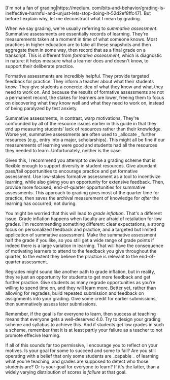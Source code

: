 [I'm not a fan of grading|https://medium\. com/bits-and-behavior/grading-is-ineffective-harmful-and-unjust-lets-stop-doing-it-52d2ef8ffc47]. But before I explain why, let me deconstruct what I mean by grading.
 
When we say grading, we're usually referring to  *summative assessment*. Summative assessments are essentially records of learning. They're measurements taken at a moment in time of what someone knows. Most practices in higher education are to take all these snapshots and then aggregate them in some way, then record that as a final grade on a transcript. This is different from  *formative assessment*, which is diagnostic in nature: it helps measure what a learner does and doesn't know, to support their deliberate practice.
 
Formative assessments are incredibly helpful. They provide targeted feedback for practice. They inform a teacher about what their students know. They give students a concrete idea of what they know and what they need to work on. And because the results of formative assessments are not a permanent record, the stakes for learners are lower, freeing them to focus on discovering what they know well and what they need to work on, instead of being paralyzed by test anxiety.

Summative assessments, in contrast, warp motivations. They're confounded by all of the resource issues earlier in this guide in that they end up measuring students' lack of resources rather than their knowledge. Worse yet, summative assessments are often used to  _allocate _ further resources (e.g., entry into a major, scholarships). This might all be fine if our measurements of learning were good and students had all the resources they needed to learn. Unfortunately, neither is the case.

Given this, I recommend you attempt to devise a grading scheme that is flexible enough to support diversity in student resources. Give abundant pass/fail opportunities to encourage practice and get formative assessment. Use low-stakes formative assessment as a tool to incentivize learning, while also giving you an opportunity for extensive feedback. Then, provide more focused, end-of-quarter opportunities for summative assessments. This approach to grading gives most of the quarter time for practice, then saves the archival measurement of knowledge for _after_ the learning has occurred, not during.

You might be worried that this will lead to  *grade inflation*. That's a different issue. Grade inflation happens when faculty are afraid of retaliation for low grades. I'm recommending something different: clear expectations, a strong focus on personalized feedback and practice, and a targeted but limited application of summative assessment. Make the summative assessment half the grade if you like, so you still get a wide range of grade points if indeed there is a large variation in learning. That will have the consequence of motivating learners to attend to the feedback you give throughout the quarter, to the extent they believe the practice is relevant to the end-of-quarter assessment.
 
Regrades might sound like another path to grade inflation, but in reality, they're just an opportunity for students to get more feedback and get further practice. Give students as many regrade opportunities as you're willing to spend time on, and they will learn more. Better yet, rather than allowing for regrades, build repeated submission and feedback on assignments into your grading. Give some credit for earlier submissions, then summatively assess later submissions.

Remember, if the goal is for everyone to learn, then success at teaching means that everyone gets a well-deserved 4.0. Try to design your grading scheme and syllabus to achieve this. And if students get low grades in such a scheme, remember that it is at least partly your failure as a teacher to not promote effecive learning.

If all of this sounds far too permissive, I encourage you to reflect on your motives. Is your goal for some to succeed and some to fail? Are you still operating with a belief that only some students are  _capable _ of learning what you're teaching, and grades are supposed to detect who those students are? Or is your goal for everyone to learn? If it's the latter, than a widely varying distribution of scores is  _failure_ at that goal.
